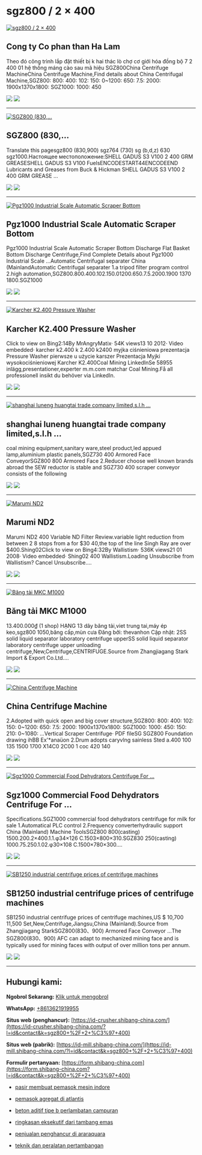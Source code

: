 # sgz800 / 2 × 400

<a href="https://swt.shibang-china.com/?l=id&img&k=sgz800+%2F+2+%C3%97+400" target="_blank">![sgz800 / 2 × 400](http://static.shibang-china.com/all-800x300/49.jpg)</a>

## Cong ty Co phan than Ha Lam
Theo đó công trình lắp đặt thiết bị k hai thác lò chợ cơ giới hóa đồng bộ 7 2 400 01 hệ thống máng cào sau mã hiệu SGZ800China Centrifuge MachineChina Centrifuge Machine,Find details about China Centrifugal Machine,SGZ800: 800: 400: 102: 150: 0~1200: 650: 7.5: 2000: 1900x1370x1800: SGZ1000: 1000: 450


<a href="https://whatsapp.shibangsoft.com/WhatsApp.php" target="_blank" title="WhatsApp">![](http://static.shibang-china.com/icon/whatsapp.png)</a> <a href="https://swt.shibang-china.com/?l=id&icon&k=sgz800+%2F+2+%C3%97+400" target="_blank">![](http://static.shibang-china.com/icon/chat-id.png)</a>

---

<a href="https://swt.shibang-china.com/?l=id&img&k=sgz800+%2F+2+%C3%97+400" target="_blank">![SGZ800 (830,…](http://static.shibang-china.com/all-800x300/812.jpg)</a>

## SGZ800 (830,…
Translate this pagesgz800 (830,900) sgz764 (730) sg (b,d,z) 630 sgz1000.Настоящее местоположение:SHELL GADUS S3 V100 2 400 GRM GREASESHELL GADUS S3 V100 FuelsENCODESTART44ENCODEEND Lubricants and Greases from Buck & Hickman SHELL GADUS S3 V100 2 400 GRM GREASE …


<a href="https://whatsapp.shibangsoft.com/WhatsApp.php" target="_blank" title="WhatsApp">![](http://static.shibang-china.com/icon/whatsapp.png)</a> <a href="https://swt.shibang-china.com/?l=id&icon&k=sgz800+%2F+2+%C3%97+400" target="_blank">![](http://static.shibang-china.com/icon/chat-id.png)</a>

---

<a href="https://swt.shibang-china.com/?l=id&img&k=sgz800+%2F+2+%C3%97+400" target="_blank">![Pgz1000 Industrial Scale Automatic Scraper Bottom](http://static.shibang-china.com/all-800x300/558.jpg)</a>

## Pgz1000 Industrial Scale Automatic Scraper Bottom
Pgz1000 Industrial Scale Automatic Scraper Bottom Discharge Flat Basket Bottom Discharge Centrifuge,Find Complete Details about Pgz1000 Industrial Scale …Automatic Centrifugal separater China (MainlandAutomatic Centrifugal separater 1.a tripod filter program control 2.high automation,SGZ800.800.400.102.150.01200.650.7.5.2000.1900 1370 1800.SGZ1000


<a href="https://whatsapp.shibangsoft.com/WhatsApp.php" target="_blank" title="WhatsApp">![](http://static.shibang-china.com/icon/whatsapp.png)</a> <a href="https://swt.shibang-china.com/?l=id&icon&k=sgz800+%2F+2+%C3%97+400" target="_blank">![](http://static.shibang-china.com/icon/chat-id.png)</a>

---

<a href="https://swt.shibang-china.com/?l=id&img&k=sgz800+%2F+2+%C3%97+400" target="_blank">![Karcher K2.400 Pressure Washer](http://static.shibang-china.com/all-800x300/177.jpg)</a>

## Karcher K2.400 Pressure Washer
Click to view on Bing2:14By MrAngryMatix· 54K views13 10 2012· Video embedded· karcher k2.400 k 2.400 k2400 myjka ciśnieniowa prezentacja Pressure Washer pierwsze u użycie karszer Prezentacja Myjki wysokociśnieniowej Karcher K2.400Coal Mining LinkedInSe 58955 inlägg,presentationer,experter m.m.com matchar Coal Mining.Få all professionell insikt du behöver via LinkedIn.


<a href="https://whatsapp.shibangsoft.com/WhatsApp.php" target="_blank" title="WhatsApp">![](http://static.shibang-china.com/icon/whatsapp.png)</a> <a href="https://swt.shibang-china.com/?l=id&icon&k=sgz800+%2F+2+%C3%97+400" target="_blank">![](http://static.shibang-china.com/icon/chat-id.png)</a>

---

<a href="https://swt.shibang-china.com/?l=id&img&k=sgz800+%2F+2+%C3%97+400" target="_blank">![shanghai luneng huangtai trade company limited,s.l.h …](http://static.shibang-china.com/all-800x300/847.jpg)</a>

## shanghai luneng huangtai trade company limited,s.l.h …
coal mining equipment,sanitary ware,steel product,led appued lamp,aluminium plastic panels,SGZ730 400 Armored Face ConveyorSGZ800 800 Armored Face 2.Reducer choose well known brands abroad the SEW reductor is stable and SGZ730 400 scraper conveyor consists of the following


<a href="https://whatsapp.shibangsoft.com/WhatsApp.php" target="_blank" title="WhatsApp">![](http://static.shibang-china.com/icon/whatsapp.png)</a> <a href="https://swt.shibang-china.com/?l=id&icon&k=sgz800+%2F+2+%C3%97+400" target="_blank">![](http://static.shibang-china.com/icon/chat-id.png)</a>

---

<a href="https://swt.shibang-china.com/?l=id&img&k=sgz800+%2F+2+%C3%97+400" target="_blank">![Marumi ND2](http://static.shibang-china.com/all-800x300/1219.jpg)</a>

## Marumi ND2
Marumi ND2 400 Variable ND Filter Review.variable light reduction from between 2 8 stops from a for $30 40,the top of the line Singh Ray are over $400.Shing02Click to view on Bing4:32By Wallistism· 536K views21 01 2008· Video embedded· Shing02 400 Wallistism.Loading Unsubscribe from Wallistism? Cancel Unsubscribe.…


<a href="https://whatsapp.shibangsoft.com/WhatsApp.php" target="_blank" title="WhatsApp">![](http://static.shibang-china.com/icon/whatsapp.png)</a> <a href="https://swt.shibang-china.com/?l=id&icon&k=sgz800+%2F+2+%C3%97+400" target="_blank">![](http://static.shibang-china.com/icon/chat-id.png)</a>

---

<a href="https://swt.shibang-china.com/?l=id&img&k=sgz800+%2F+2+%C3%97+400" target="_blank">![Băng tải MKC M1000](http://static.shibang-china.com/all-800x300/7.jpg)</a>

## Băng tải MKC M1000
13.400.000₫ (1 shop) HẠNG 13 dây băng tải,viet trung tai,máy ép keo,sgz800 1050,băng cấp,mùn cưa Đăng bởi: thevanhon Cập nhật: 2SS solid liquid separator laboratory centrifuge upperSS solid liquid separator laboratory centrifuge upper unloading centrifuge,New,Centrifuge,CENTRIFUGE.Source from Zhangjiagang Stark Import & Export Co.Ltd.…


<a href="https://whatsapp.shibangsoft.com/WhatsApp.php" target="_blank" title="WhatsApp">![](http://static.shibang-china.com/icon/whatsapp.png)</a> <a href="https://swt.shibang-china.com/?l=id&icon&k=sgz800+%2F+2+%C3%97+400" target="_blank">![](http://static.shibang-china.com/icon/chat-id.png)</a>

---

<a href="https://swt.shibang-china.com/?l=id&img&k=sgz800+%2F+2+%C3%97+400" target="_blank">![China Centrifuge Machine](http://static.shibang-china.com/all-800x300/1312.jpg)</a>

## China Centrifuge Machine
2.Adopted with quick open and big cover structure,SGZ800: 800: 400: 102: 150: 0~1200: 650: 7.5: 2000: 1900x1370x1800: SGZ1000: 1000: 450: 150: 210: 0~1080: …Vertical Scraper Centrifuge· PDF fileSG SGZ800 Foundation drawing ihBB Ex'*anaüon 2.Drum adopts caryvlng sainless Sted a.400 100 135 1500 1700 X14C0 2C00 1 coc 420 140


<a href="https://whatsapp.shibangsoft.com/WhatsApp.php" target="_blank" title="WhatsApp">![](http://static.shibang-china.com/icon/whatsapp.png)</a> <a href="https://swt.shibang-china.com/?l=id&icon&k=sgz800+%2F+2+%C3%97+400" target="_blank">![](http://static.shibang-china.com/icon/chat-id.png)</a>

---

<a href="https://swt.shibang-china.com/?l=id&img&k=sgz800+%2F+2+%C3%97+400" target="_blank">![Sgz1000 Commercial Food Dehydrators Centrifuge For …](http://static.shibang-china.com/all-800x300/313.jpg)</a>

## Sgz1000 Commercial Food Dehydrators Centrifuge For …
Specifications.SGZ1000 commercial food dehydrators centrifuge for milk for sale 1.Automatical PLC control 2.Frequency converterhydraulic support China (Mainland) Machine ToolsSGZ800 800(casting) 1500.200.2×400.1.1.φ34×126 C.1503×800×310.SGZ830 250(casting) 1000.75.250.1.02.φ30×108 C.1500×780×300.…


<a href="https://whatsapp.shibangsoft.com/WhatsApp.php" target="_blank" title="WhatsApp">![](http://static.shibang-china.com/icon/whatsapp.png)</a> <a href="https://swt.shibang-china.com/?l=id&icon&k=sgz800+%2F+2+%C3%97+400" target="_blank">![](http://static.shibang-china.com/icon/chat-id.png)</a>

---

<a href="https://swt.shibang-china.com/?l=id&img&k=sgz800+%2F+2+%C3%97+400" target="_blank">![SB1250 industrial centrifuge prices of centrifuge machines](http://static.shibang-china.com/all-800x300/326.jpg)</a>

## SB1250 industrial centrifuge prices of centrifuge machines
SB1250 industrial centrifuge prices of centrifuge machines,US $ 10,700 11,500 Set,New,Centrifuge,Jiangsu,China (Mainland).Source from Zhangjiagang StarkSGZ800(830、900) Armored Face Conveyor …The SGZ800(830、900) AFC can adapt to mechanized mining face and is typically used for mining faces with output of over million tons per annum.


<a href="https://whatsapp.shibangsoft.com/WhatsApp.php" target="_blank" title="WhatsApp">![](http://static.shibang-china.com/icon/whatsapp.png)</a> <a href="https://swt.shibang-china.com/?l=id&icon&k=sgz800+%2F+2+%C3%97+400" target="_blank">![](http://static.shibang-china.com/icon/chat-id.png)</a>

---
## Hubungi kami:

**Ngobrol Sekarang:** [Klik untuk mengobrol](https://swt.shibang-china.com?l=id&contact&k=sgz800+%2F+2+%C3%97+400)

**WhatsApp:**  [+8613621919955](https://whatsapp.shibangsoft.com/WhatsApp.php)

**Situs web (penghancur):** [https://id-crusher.shibang-china.com/](https://id-crusher.shibang-china.com/?l=id&contact&k=sgz800+%2F+2+%C3%97+400)

**Situs web (pabrik):** [https://id-mill.shibang-china.com/](https://id-mill.shibang-china.com/?l=id&contact&k=sgz800+%2F+2+%C3%97+400)

**Formulir pertanyaan:** [https://form.shibang-china.com](https://form.shibang-china.com?l=id&contact&k=sgz800+%2F+2+%C3%97+400)

* [pasir membuat pemasok mesin indore](../34/pasir%20membuat%20pemasok%20mesin%20indore.md)

* [pemasok agregat di atlantis](../32/pemasok%20agregat%20di%20atlantis.md)

* [beton aditif tipe b perlambatan campuran](../40/beton%20aditif%20tipe%20b%20perlambatan%20campuran.md)

* [ringkasan eksekutif dari tambang emas](../31/ringkasan%20eksekutif%20dari%20tambang%20emas.md)

* [penjualan penghancur di araraquara](../34/penjualan%20penghancur%20di%20araraquara.md)

* [teknik dan peralatan pertambangan](../31/teknik%20dan%20peralatan%20pertambangan.md)